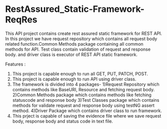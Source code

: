 # RestAssured_Static-Framework-ReqRes
This API project contains create rest assured static framework for REST API. In this project we have request repository which contains all request body related function.Common Methods package containing all common methods for API. Test class contain validation of request and response body. and driver class is executor of REST API static framework.


Features :
1) This project is capable enough to run all GET, PUT, PATCH, POST.
2) This project is capable enough to run API using driver class.
3) The framework is divided into 4 packages- 1)Request Repository which contains methods like BaseURI, Resource and fetching request body. 2)Common Methods package which contains methods like fetching statuscode and response body 3)Test Classes package which contains methods for validate request and response body using testNG assert method. 4)Driver Package which contains driver class to run framework.
4) This prject is capable of saving the evidence file where we save request body, response body and status code in text file.
